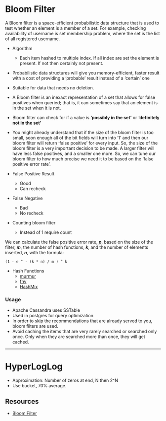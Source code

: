 # Bloom Filter

A Bloom filter is a space-efficient probabilistic data structure that is used to test whether an element is a member of a set. For example, checking availability of username is set membership problem, where the set is the list of all registered username.

- Algorithm
    - Each item hashed to multiple index. If all index are set the element is present. If not then certainly not present.

- Probabilistic data structures will give you memory-efficient, faster result with a cost of providing a ‘probable’ result instead of a ‘certain’ one
- Suitable for data that needs no deletion.
- A Bloom filter is an inexact representation of a set that allows for false positives when queried; that is, it can sometimes say that an element is in the set when it is not.
- Bloom filter can check for if a value is **‘possibly in the set’** or **‘definitely not in the set’**
- You might already understand that if the size of the bloom filter is too small, soon enough all of the bit fields will turn into ‘1’ and then our bloom filter will return ‘false positive’ for every input. So, the size of the bloom filter is a very important decision to be made. A larger filter will have less false positives, and a smaller one more. So, we can tune our bloom filter to how much precise we need it to be based on the ‘false positive error rate’.
- False Positive Result 
    - Good
    - Can recheck
- False Negative
    - Bad 
    - No recheck
- Counting bloom filter
    - Instead of 1 require count


We can calculate the false positive error rate, **_p_**, based on the size of the filter, **_m_**, the number of hash functions, **_k_**, and the number of elements inserted, **_n_**, with the formula:

```
(1 - e ^ - (k * n) / m ) ^ k
```

- Hash Functions
    - [murmur](https://sites.google.com/site/murmurhash/)
    - [fnv](http://isthe.com/chongo/tech/comp/fnv/)
    - [HashMix](http://www.google.com/codesearch/url?ct=ext&url=http://www.concentric.net/~Ttwang/tech/inthash.htm&usg=AFQjCNEBOwEAd_jb5vYSckmG7OxrkeQhLA)


### Usage
- Apache Cassandra uses SSTable
- Used in postgres for query optimization
- In order to skip the recommendations that are already served to you, bloom filters are used.
- Avoid caching the items that are very rarely searched or searched only once. Only when they are searched more than once, they will get cached.


----

# HyperLogLog
- Approximation: Number of zeros at end, N then 2^N
- Use bucket, 70% average.

## Resources
- [Bloom Filter](https://hackernoon.com/probabilistic-data-structures-bloom-filter-5374112a7832)
